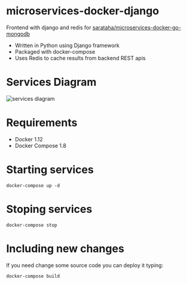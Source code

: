 # microservices-docker-django
Frontend with django and redis for [sarataha/microservices-docker-go-mongodb](https://github.com/sarataha/cinema-to-go)

* Written in Python using Django framework
* Packaged with docker-compose
* Uses Redis to cache results from backend REST apis

# Services Diagram
![services diagram](https://github.com/sarataha/microservices-docker-django/blob/master/microservices-docker-django.png)

Requirements
===========

* Docker 1.12
* Docker Compose 1.8

Starting services
==============================

```
docker-compose up -d
```

Stoping services
==============================

```
docker-compose stop
```

Including new changes
==============================

If you need change some source code you can deploy it typing:

```
docker-compose build
```